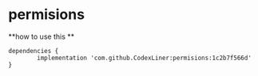 ﻿# permisions
 **how to use this **
 
 	dependencies {
	        implementation 'com.github.CodexLiner:permisions:1c2b7f566d'
	}
